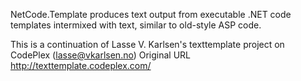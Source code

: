 NetCode.Template produces text output from executable .NET code templates intermixed with text, similar to old-style ASP code.

This is a continuation of Lasse V. Karlsen's texttemplate project on CodePlex (lasse@vkarlsen.no)
Original URL http://texttemplate.codeplex.com/
